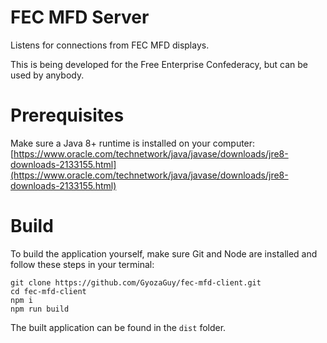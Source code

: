 # FEC MFD Server
Listens for connections from FEC MFD displays.

This is being developed for the Free Enterprise Confederacy, but can be used by anybody.

# Prerequisites
Make sure a Java 8+ runtime is installed on your computer: [https://www.oracle.com/technetwork/java/javase/downloads/jre8-downloads-2133155.html](https://www.oracle.com/technetwork/java/javase/downloads/jre8-downloads-2133155.html)

# Build
To build the application yourself, make sure Git and Node are installed and follow these steps in your terminal:
```
git clone https://github.com/GyozaGuy/fec-mfd-client.git
cd fec-mfd-client
npm i
npm run build
```
The built application can be found in the `dist` folder.
